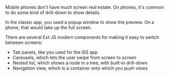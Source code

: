 Mobile phones don't have much screen real estate. On phones, it's common to 
do some kind of drill-down to show details.

In the classic app, you used a popup window to show the preview. On a phone,
that would take up the full screen. 

There are several Ext JS modern components for making it easy to switch 
between screens:

- Tab panels, like you used for the ISS app
- Carousels, which lets the user swipe from screen to screen
- Nested list, which shows a node in a tree, with built-in drill-down
- Navigation view, which is a container onto which you push views